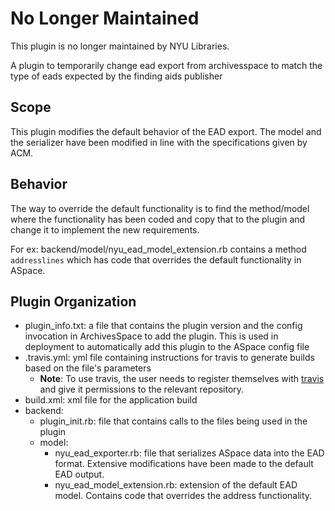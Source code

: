 # No Longer Maintained 
This plugin is no longer maintained by NYU Libraries. 

A plugin to temporarily change ead export from archivesspace to match the type of eads expected by the finding aids publisher

## Scope
This plugin modifies the default behavior of the EAD export. The model and the serializer have been modified in line with the specifications given by ACM.

## Behavior
The way to override the default functionality is to find the method/model where the functionality has been coded and copy that to the plugin and change it to implement the new requirements.

For ex: backend/model/nyu_ead_model_extension.rb contains a method `addresslines` which has code that overrides the default functionality in ASpace.

## Plugin Organization
* plugin_info.txt: a file that contains the plugin version and the config invocation in ArchivesSpace to add the plugin. This is used in deployment to automatically add this plugin to the ASpace config file
* .travis.yml: yml file containing instructions for travis to generate builds based on the file's parameters
    * **Note**: To use travis, the user needs to register themselves with [travis](http://travis-ci.org) and give it permissions to the relevant repository.
* build.xml: xml file for the application build
* backend:
    * plugin_init.rb: file that contains calls to the files being used in the plugin
    * model:
        * nyu_ead_exporter.rb: file that serializes ASpace data into the EAD format. Extensive modifications have been made to the default EAD output.
        * nyu_ead_model_extension.rb: extension of the default EAD model. Contains code that overrides the address functionality.
